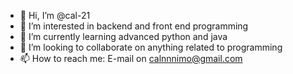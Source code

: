- 👋 Hi, I’m @cal-21
- 👀 I’m interested in backend and front end programming
- 🌱 I’m currently learning advanced python and java
- 💞️ I’m looking to collaborate on anything related to programming
- 📫 How to reach me: E-mail on calnnnimo@gmail.com

<!---
cal-21/cal-21 is a ✨ special ✨ repository because its `README.md` (this file) appears on your GitHub profile.
You can click the Preview link to take a look at your changes.
--->

